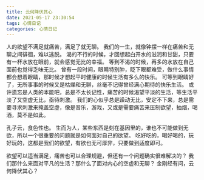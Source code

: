 ```yaml
---
title: 云何降伏其心
date: 2021-05-17 23:30:54
tags: 心情日记
categories: 心情日记
---
```

人的欲望不满足就痛苦，满足了就无聊。
我们的一生，就像钟摆一样在痛苦和无聊之间徘徊，难以逃脱。
渴的不行的时候，才回想起白开水的滋润和甘甜，只要有一杯水放在眼前，就会感觉无比的幸福。
等到不渴的时候，再多的水放在自己面前也觉得乏味无比。
曾有一段时间，眼睛特别肿，眨下眼都难受，做什么事情都会想着眼睛，那时候才想起平时健康的时候生活有多么的快乐。
可等到眼睛好了，无所事事的时候又是枯燥和无聊，丝毫不记得曾经满心期待的快乐生活。
或许遗忘是人类的本能吧，总是不太长记性，痛苦的时候渴望平淡的生活，等生活平淡了又空虚无比，亟待刺激。
我们的心似乎总是躁动无比，安定不下来，总是需要寻求刺激来掩盖空虚，像是音乐，游戏，又或是需要痛苦来压制欲望，抽烟，喝酒，莫不是如此。

孔子云，食色性也。
生而为人，某些东西是刻在基因里的，谁也不可能做到无欲，所以一个很重要的问题就是如何面对自己的欲望。
吃好吃的，喝好喝的，玩好玩的，这都是我们的欲望，有欲也无可厚非，只要做到适度即可。

欲望可以适当满足，痛苦也可以合理规避，但还有一个问题确实很难解决的？
我们那什么来面对平凡的生活？那什么了面对内心的空虚和无聊？
金刚经有问，云何降伏其心？